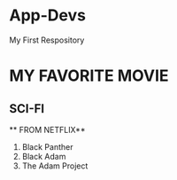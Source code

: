 # App-Devs
My First Respository
# MY FAVORITE MOVIE
## SCI-FI

   ** FROM NETFLIX**
1. Black Panther
2. Black Adam
3. The Adam Project
